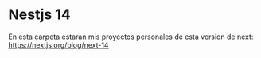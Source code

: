# Nestjs 14

En esta carpeta estaran mis proyectos personales de esta version de next: https://nextjs.org/blog/next-14 
